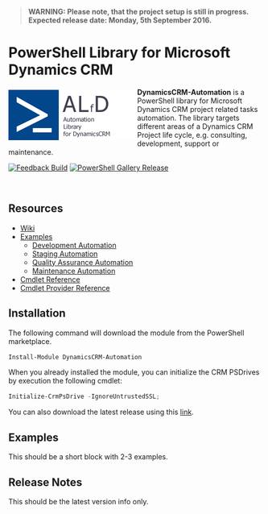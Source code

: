 > **WARNING: Please note, that the project setup is still in progress. Expected release date: Monday, 5th September 2016.**

# PowerShell Library for Microsoft Dynamics CRM

<a href="https://github.com/ostools/DynamicsCRM-Automation"><img src="logo.png" align="left" vspace="4"></a>

**DynamicsCRM-Automation** is a PowerShell library for Microsoft Dynamics CRM project related tasks automation. 
The library targets different areas of a Dynamics CRM Project life cycle, e.g. consulting, development, support or maintenance.

[![Feedback Build](https://ci.appveyor.com/api/projects/status/h5ew281tw33s3jti?svg=true&passingText=Feedback%20Build%20-%20OK&failingText=Feedback%20Build%20-%20Fails&pendingText=Feedback%20Build%20-%20Pending)](https://ci.appveyor.com/project/JozsefHorvath/dynamicscrm-automation)
[![PowerShell Gallery Release](https://ci.appveyor.com/api/projects/status/p9avq7ngyhiao7qp?svg=true&passingText=PowerShell%20Gallery%20Release%20-%20OK&failingText=PowerShell%20Gallery%20Release%20-%20Fails&pendingText=PowerShell%20Gallery%20Release%20-%20Pending)](https://ci.appveyor.com/project/JozsefHorvath/dynamicscrm-automation-ndmcj)

<br/>

## Resources

* [Wiki](https://github.com/ostools/dynamicscrm-automation/wiki)
* [Examples](https://github.com/ostools/dynamicscrm-automation/wiki/CmdletReference.md)
  * [Development Automation](https://github.com/ostools/dynamicscrm-automation/wiki/CmdletReference.md)
  * [Staging Automation](https://github.com/ostools/dynamicscrm-automation/wiki/CmdletReference.md)
  * [Quality Assurance Automation](https://github.com/ostools/dynamicscrm-automation/wiki/CmdletReference.md)
  * [Maintenance Automation](https://github.com/ostools/dynamicscrm-automation/wiki/CmdletReference.md)
* [Cmdlet Reference](https://github.com/ostools/dynamicscrm-automation/wiki/CmdletReference.md)
* [Cmdlet Provider Reference](https://github.com/ostools/dynamicscrm-automation/wiki/CmdletReference.md)

## Installation

The following command  will download the module from the PowerShell marketplace.

```powershell
Install-Module DynamicsCRM-Automation
```

When you already installed the module, you can initialize the CRM PSDrives by execution the following cmdlet:

```powershell
Initialize-CrmPsDrive -IgnoreUntrustedSSL;
```

You can also download the latest release using this [link](http://latestrelease).

## Examples

This should be a short block with 2-3 examples.

## Release Notes

This should be the latest version info only.